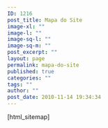 ```yaml
---
ID: 1216
post_title: Mapa do Site
image-xl: ""
image-l: ""
image-sq-l: ""
image-sq-m: ""
post_excerpt: ""
layout: page
permalink: mapa-do-site
published: true
categories: ""
tags: ""
author: ""
post_date: 2010-11-14 19:34:34
---
```

[html_sitemap]

<!-- ddsitemapgen -->